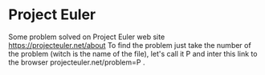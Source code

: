 # Project Euler
Some problem solved on Project Euler web site https://projecteuler.net/about 
To find the problem just take the number of the problem (witch is the name of the file), let's call it P and inter this link to the browser projecteuler.net/problem=P .
